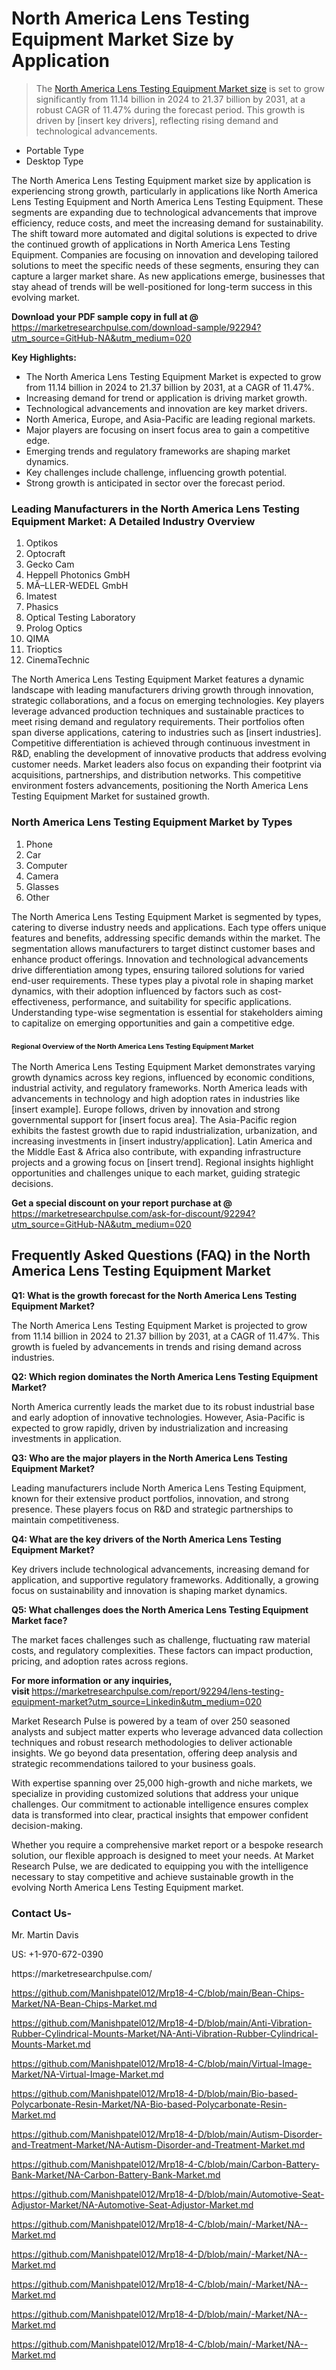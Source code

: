 <h1>North America Lens Testing Equipment Market&nbsp;Size by Application</h1><blockquote><p>The <a href="https://marketresearchpulse.com/download-sample/92294?utm_source=GitHub-NA&amp;utm_medium=020">North America Lens Testing Equipment Market size</a> is set to grow significantly from 11.14 billion in 2024 to 21.37 billion by 2031, at a robust CAGR of 11.47% during the forecast period. This growth is driven by [insert key drivers], reflecting rising demand and technological advancements.</p></blockquote><ul><li>Portable Type<li> Desktop Type</li></ul><p>The North America Lens Testing Equipment market size by application is experiencing strong growth, particularly in applications like North America Lens Testing Equipment and North America Lens Testing Equipment. These segments are expanding due to technological advancements that improve efficiency, reduce costs, and meet the increasing demand for sustainability. The shift toward more automated and digital solutions is expected to drive the continued growth of applications in North America Lens Testing Equipment. Companies are focusing on innovation and developing tailored solutions to meet the specific needs of these segments, ensuring they can capture a larger market share. As new applications emerge, businesses that stay ahead of trends will be well-positioned for long-term success in this evolving market.</p><p><strong>Download your PDF sample copy in full at @ </strong><a href="https://marketresearchpulse.com/download-sample/92294?utm_source=GitHub-NA&amp;utm_medium=020">https://marketresearchpulse.com/download-sample/92294?utm_source=GitHub-NA&amp;utm_medium=020</a></p><p><strong>Key Highlights: </strong></p><ul><li>The North America Lens Testing Equipment Market is expected to grow from 11.14 billion in 2024 to 21.37 billion by 2031, at a CAGR of 11.47%.</li><li>Increasing demand for trend or application is driving market growth.</li><li>Technological advancements and innovation are key market drivers.</li><li>North America, Europe, and Asia-Pacific are leading regional markets.</li><li>Major players are focusing on insert focus area to gain a competitive edge.</li><li>Emerging trends and regulatory frameworks are shaping market dynamics.</li><li>Key challenges include challenge, influencing growth potential.</li><li>Strong growth is anticipated in sector over the forecast period.</li></ul><h3>Leading Manufacturers in the North America Lens Testing Equipment Market: A Detailed Industry Overview</h3><ol><li>Optikos</li><li>Optocraft</li><li>Gecko Cam</li><li>Heppell Photonics GmbH</li><li>MÃ–LLER-WEDEL GmbH</li><li>Imatest</li><li>Phasics</li><li>Optical Testing Laboratory</li><li>Prolog Optics</li><li>QIMA</li><li>Trioptics</li><li>CinemaTechnic</li></ol><div class="flex max-w-full flex-col flex-grow"><div class="min-h-8 text-message flex w-full flex-col items-end gap-2 whitespace-normal break-words [.text-message+&amp;]:mt-5" dir="auto" data-message-author-role="assistant" data-message-id="fd8432e4-4910-450d-b182-61b7bfb0a01f" data-message-model-slug="gpt-4o"><div class="flex w-full flex-col gap-1 empty:hidden first:pt-[3px]"><div class="markdown prose w-full break-words dark:prose-invert light"><p>The North America Lens Testing Equipment Market features a dynamic landscape with leading manufacturers driving growth through innovation, strategic collaborations, and a focus on emerging technologies. Key players leverage advanced production techniques and sustainable practices to meet rising demand and regulatory requirements. Their portfolios often span diverse applications, catering to industries such as [insert industries]. Competitive differentiation is achieved through continuous investment in R&amp;D, enabling the development of innovative products that address evolving customer needs. Market leaders also focus on expanding their footprint via acquisitions, partnerships, and distribution networks. This competitive environment fosters advancements, positioning the North America Lens Testing Equipment Market for sustained growth.</p></div></div></div></div><h3>North America Lens Testing Equipment Market by Types</h3><ol><li>Phone<li> Car<li> Computer<li> Camera<li> Glasses<li> Other</li></ol><div class="flex max-w-full flex-col flex-grow"><div class="min-h-8 text-message flex w-full flex-col items-end gap-2 whitespace-normal break-words [.text-message+&amp;]:mt-5" dir="auto" data-message-author-role="assistant" data-message-id="084470be-0bb7-4664-bddf-5156b4f41249" data-message-model-slug="gpt-4o-mini"><div class="flex w-full flex-col gap-1 empty:hidden first:pt-[3px]"><div class="markdown prose w-full break-words dark:prose-invert light"><p>The North America Lens Testing Equipment Market is segmented by types, catering to diverse industry needs and applications. Each type offers unique features and benefits, addressing specific demands within the market. The segmentation allows manufacturers to target distinct customer bases and enhance product offerings. Innovation and technological advancements drive differentiation among types, ensuring tailored solutions for varied end-user requirements. These types play a pivotal role in shaping market dynamics, with their adoption influenced by factors such as cost-effectiveness, performance, and suitability for specific applications. Understanding type-wise segmentation is essential for stakeholders aiming to capitalize on emerging opportunities and gain a competitive edge.</p></div></div></div></div><h3><span style="font-size: 11px;">Regional Overview of the North America Lens Testing Equipment Market</span></h3><div class="flex max-w-full flex-col flex-grow"><div class="min-h-8 text-message flex w-full flex-col items-end gap-2 whitespace-normal break-words [.text-message+&amp;]:mt-5" dir="auto" data-message-author-role="assistant" data-message-id="e9038762-ce64-4e30-91c9-9bd413514231" data-message-model-slug="gpt-4o-mini"><div class="flex w-full flex-col gap-1 empty:hidden first:pt-[3px]"><div class="markdown prose w-full break-words dark:prose-invert light"><p>The North America Lens Testing Equipment Market demonstrates varying growth dynamics across key regions, influenced by economic conditions, industrial activity, and regulatory frameworks. North America leads with advancements in technology and high adoption rates in industries like [insert example]. Europe follows, driven by innovation and strong governmental support for [insert focus area]. The Asia-Pacific region exhibits the fastest growth due to rapid industrialization, urbanization, and increasing investments in [insert industry/application]. Latin America and the Middle East &amp; Africa also contribute, with expanding infrastructure projects and a growing focus on [insert trend]. Regional insights highlight opportunities and challenges unique to each market, guiding strategic decisions.</p></div></div></div></div><p><strong>Get a special discount on your report purchase at @ </strong><a href="https://marketresearchpulse.com/ask-for-discount/92294?utm_source=GitHub-NA&amp;utm_medium=020">https://marketresearchpulse.com/ask-for-discount/92294?utm_source=GitHub-NA&amp;utm_medium=020</a></p><h2>Frequently Asked Questions (FAQ) in the North America Lens Testing Equipment Market</h2><p><strong>Q1: What is the growth forecast for the North America Lens Testing Equipment Market?</strong></p><p>The North America Lens Testing Equipment Market is projected to grow from 11.14 billion in 2024 to 21.37 billion by 2031, at a CAGR of 11.47%. This growth is fueled by advancements in trends and rising demand across industries.</p><p><strong>Q2: Which region dominates the North America Lens Testing Equipment Market?</strong></p><p>North America currently leads the market due to its robust industrial base and early adoption of innovative technologies. However, Asia-Pacific is expected to grow rapidly, driven by industrialization and increasing investments in application.</p><p><strong>Q3: Who are the major players in the North America Lens Testing Equipment Market?</strong></p><p>Leading manufacturers include North America Lens Testing Equipment, known for their extensive product portfolios, innovation, and strong presence. These players focus on R&amp;D and strategic partnerships to maintain competitiveness.</p><p><strong>Q4: What are the key drivers of the North America Lens Testing Equipment Market?</strong></p><p>Key drivers include technological advancements, increasing demand for application, and supportive regulatory frameworks. Additionally, a growing focus on sustainability and innovation is shaping market dynamics.</p><p><strong>Q5: What challenges does the North America Lens Testing Equipment Market face?</strong></p><p>The market faces challenges such as challenge, fluctuating raw material costs, and regulatory complexities. These factors can impact production, pricing, and adoption rates across regions.</p><p><strong>For more information or any inquiries, visit&nbsp;</strong><a href="https://marketresearchpulse.com/report/92294/lens-testing-equipment-market?utm_source=Linkedin&utm_medium=020">https://marketresearchpulse.com/report/92294/lens-testing-equipment-market?utm_source=Linkedin&utm_medium=020</a></p><p>Market Research Pulse is powered by a team of over 250 seasoned analysts and subject matter experts who leverage advanced data collection techniques and robust research methodologies to deliver actionable insights. We go beyond data presentation, offering deep analysis and strategic recommendations tailored to your business goals.</p><p>With expertise spanning over 25,000 high-growth and niche markets, we specialize in providing customized solutions that address your unique challenges. Our commitment to actionable intelligence ensures complex data is transformed into clear, practical insights that empower confident decision-making.</p><p>Whether you require a comprehensive market report or a bespoke research solution, our flexible approach is designed to meet your needs. At Market Research Pulse, we are dedicated to equipping you with the intelligence necessary to stay competitive and achieve sustainable growth in the evolving North America Lens Testing Equipment market.</p><h3><strong>Contact Us-</strong></h3><p>Mr. Martin Davis</p><p>US: +1-970-672-0390</p><p>https://marketresearchpulse.com/</p><p><a href="https://github.com/Manishpatel012/Mrp18-4-C/blob/main/Bean-Chips-Market/NA-Bean-Chips-Market.md">https://github.com/Manishpatel012/Mrp18-4-C/blob/main/Bean-Chips-Market/NA-Bean-Chips-Market.md</a></p><p><a href="https://github.com/Manishpatel012/Mrp18-4-D/blob/main/Anti-Vibration-Rubber-Cylindrical-Mounts-Market/NA-Anti-Vibration-Rubber-Cylindrical-Mounts-Market.md">https://github.com/Manishpatel012/Mrp18-4-D/blob/main/Anti-Vibration-Rubber-Cylindrical-Mounts-Market/NA-Anti-Vibration-Rubber-Cylindrical-Mounts-Market.md</a></p><p><a href="https://github.com/Manishpatel012/Mrp18-4-C/blob/main/Virtual-Image-Market/NA-Virtual-Image-Market.md">https://github.com/Manishpatel012/Mrp18-4-C/blob/main/Virtual-Image-Market/NA-Virtual-Image-Market.md</a></p><p><a href="https://github.com/Manishpatel012/Mrp18-4-D/blob/main/Bio-based-Polycarbonate-Resin-Market/NA-Bio-based-Polycarbonate-Resin-Market.md">https://github.com/Manishpatel012/Mrp18-4-D/blob/main/Bio-based-Polycarbonate-Resin-Market/NA-Bio-based-Polycarbonate-Resin-Market.md</a></p><p><a href="https://github.com/Manishpatel012/Mrp18-4-D/blob/main/Autism-Disorder-and-Treatment-Market/NA-Autism-Disorder-and-Treatment-Market.md">https://github.com/Manishpatel012/Mrp18-4-D/blob/main/Autism-Disorder-and-Treatment-Market/NA-Autism-Disorder-and-Treatment-Market.md</a></p><p><a href="https://github.com/Manishpatel012/Mrp18-4-C/blob/main/Carbon-Battery-Bank-Market/NA-Carbon-Battery-Bank-Market.md">https://github.com/Manishpatel012/Mrp18-4-C/blob/main/Carbon-Battery-Bank-Market/NA-Carbon-Battery-Bank-Market.md</a></p><p><a href="https://github.com/Manishpatel012/Mrp18-4-D/blob/main/Automotive-Seat-Adjustor-Market/NA-Automotive-Seat-Adjustor-Market.md">https://github.com/Manishpatel012/Mrp18-4-D/blob/main/Automotive-Seat-Adjustor-Market/NA-Automotive-Seat-Adjustor-Market.md</a></p><p><a href="https://github.com/Manishpatel012/Mrp18-4-C/blob/main/-Market/NA--Market.md">https://github.com/Manishpatel012/Mrp18-4-C/blob/main/-Market/NA--Market.md</a></p><p><a href="https://github.com/Manishpatel012/Mrp18-4-D/blob/main/-Market/NA--Market.md">https://github.com/Manishpatel012/Mrp18-4-D/blob/main/-Market/NA--Market.md</a></p><p><a href="https://github.com/Manishpatel012/Mrp18-4-C/blob/main/-Market/NA--Market.md">https://github.com/Manishpatel012/Mrp18-4-C/blob/main/-Market/NA--Market.md</a></p><p><a href="https://github.com/Manishpatel012/Mrp18-4-D/blob/main/-Market/NA--Market.md">https://github.com/Manishpatel012/Mrp18-4-D/blob/main/-Market/NA--Market.md</a></p><p><a href="https://github.com/Manishpatel012/Mrp18-4-C/blob/main/-Market/NA--Market.md">https://github.com/Manishpatel012/Mrp18-4-C/blob/main/-Market/NA--Market.md</a></p>
